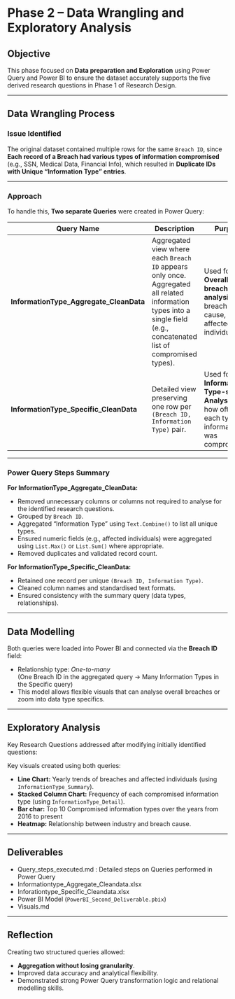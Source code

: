 # Phase 2 – Data Wrangling and Exploratory Analysis

## Objective
This phase focused on **Data preparation and Exploration** using Power Query and Power BI to ensure the dataset accurately supports the five derived research questions in Phase 1 of Research Design.

---

## Data Wrangling Process

### Issue Identified
The original dataset contained multiple rows for the same `Breach ID`, since **Each record of a Breach had various types of information compromised** (e.g., SSN, Medical Data, Financial Info), which resulted in **Duplicate IDs with Unique “Information Type” entries**.

---

### Approach
To handle this, **Two separate Queries** were created in Power Query:

| Query Name | Description | Purpose |
|-------------|--------------|----------|
| **InformationType_Aggregate_CleanData** | Aggregated view where each `Breach ID` appears only once. Aggregated all related information types into a single field (e.g., concatenated list of compromised types). | Used for **Overall breach-level analysis** (e.g., breach count, cause, affected individuals). |
| **InformationType_Specific_CleanData** | Detailed view preserving one row per `(Breach ID, Information Type)` pair. | Used for **Information Type-specific Analysis** (e.g., how often each type of information was compromised). |

---

### Power Query Steps Summary

**For InformationType_Aggregate_CleanData:**
- Removed unnecessary columns or columns not required to analyse for the identified research questions.
- Grouped by `Breach ID`.
- Aggregated “Information Type” using `Text.Combine()` to list all unique types.
- Ensured numeric fields (e.g., affected individuals) were aggregated using `List.Max()` or `List.Sum()` where appropriate.
- Removed duplicates and validated record count.

**For InformationType_Specific_CleanData:**
- Retained one record per unique `(Breach ID, Information Type)`.
- Cleaned column names and standardised text formats.
- Ensured consistency with the summary query (data types, relationships).

---

## Data Modelling
Both queries were loaded into Power BI and connected via the **Breach ID** field:
- Relationship type: *One-to-many*  
  (One Breach ID in the aggregated query → Many Information Types in the Specific query)
- This model allows flexible visuals that can analyse overall breaches or zoom into data type specifics.

---

## Exploratory Analysis
Key Research Questions addressed after modifying initially identified questions:

Key visuals created using both queries:
- **Line Chart:** Yearly trends of breaches and affected individuals (using `InformationType_Summary`).
- **Stacked Column Chart:** Frequency of each compromised information type (using `InformationType_Detail`).
- **Bar char:** Top 10 Compromised information types over the years from 2016 to present
- **Heatmap:** Relationship between industry and breach cause.

---

## Deliverables
- Query_steps_executed.md : Detailed steps on Queries performed in Power Query
- Informationtype_Aggregate_Cleandata.xlsx 
- Inforationtype_Specific_Cleandata.xlsx
- Power BI Model (`PowerBI_Second_Deliverable.pbix`)
- Visuals.md

---

## Reflection
Creating two structured queries allowed:
- **Aggregation without losing granularity**.
- Improved data accuracy and analytical flexibility.
- Demonstrated strong Power Query transformation logic and relational modelling skills.
